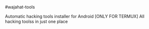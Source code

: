 #wajahat-tools

Automatic hacking tools installer for Android [ONLY FOR TERMUX]
All hacking toolss in just one place

